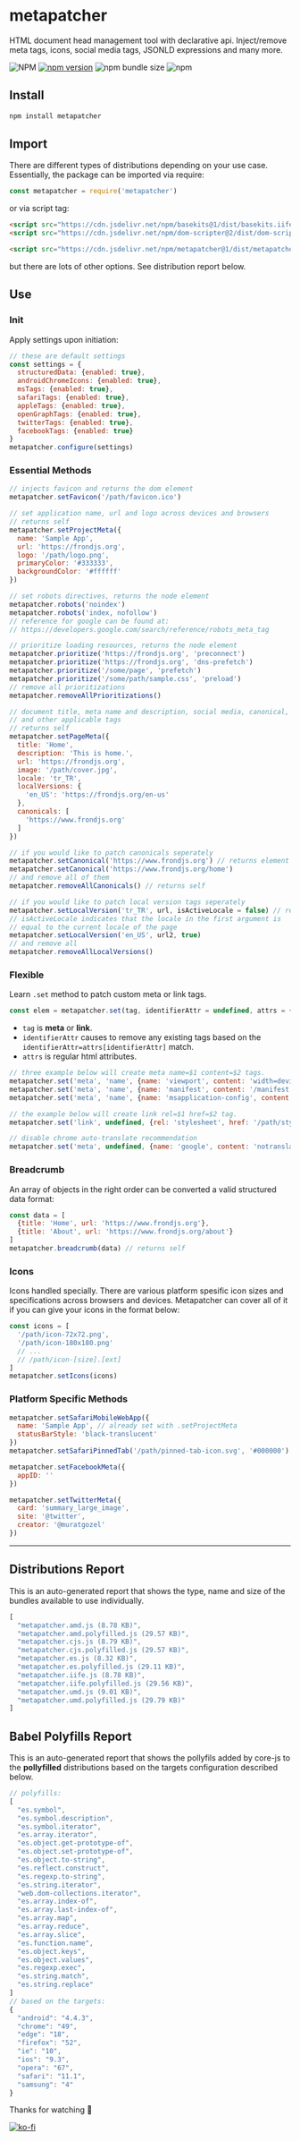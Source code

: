 # metapatcher
HTML document head management tool with declarative api. Inject/remove meta tags, icons, social media tags, JSONLD expressions and many more.

![NPM](https://img.shields.io/npm/l/metapatcher)
[![npm version](https://badge.fury.io/js/metapatcher.svg)](https://badge.fury.io/js/metapatcher)
![npm bundle size](https://img.shields.io/bundlephobia/min/metapatcher)
![npm](https://img.shields.io/npm/dy/metapatcher)

## Install
```sh
npm install metapatcher
```

## Import
There are different types of distributions depending on your use case. Essentially, the package can be imported via require:
```js
const metapatcher = require('metapatcher')
```
or via script tag:
```html
<script src="https://cdn.jsdelivr.net/npm/basekits@1/dist/basekits.iife.js" crossorigin type="text/javascript"></script>
<script src="https://cdn.jsdelivr.net/npm/dom-scripter@2/dist/dom-scripter.iife.js" crossorigin type="text/javascript"></script>

<script src="https://cdn.jsdelivr.net/npm/metapatcher@1/dist/metapatcher.iife.js" crossorigin type="text/javascript"></script>
```
but there are lots of other options. See distribution report below.

## Use
### Init
Apply settings upon initiation:
```js
// these are default settings
const settings = {
  structuredData: {enabled: true},
  androidChromeIcons: {enabled: true},
  msTags: {enabled: true},
  safariTags: {enabled: true},
  appleTags: {enabled: true},
  openGraphTags: {enabled: true},
  twitterTags: {enabled: true},
  facebookTags: {enabled: true}
}
metapatcher.configure(settings)
```
### Essential Methods
```js
// injects favicon and returns the dom element
metapatcher.setFavicon('/path/favicon.ico')

// set application name, url and logo across devices and browsers
// returns self
metapatcher.setProjectMeta({
  name: 'Sample App',
  url: 'https://frondjs.org',
  logo: '/path/logo.png',
  primaryColor: '#333333',
  backgroundColor: '#ffffff'
})

// set robots directives, returns the node element
metapatcher.robots('noindex')
metapatcher.robots('index, nofollow')
// reference for google can be found at:
// https://developers.google.com/search/reference/robots_meta_tag

// prioritize loading resources, returns the node element
metapatcher.prioritize('https://frondjs.org', 'preconnect')
metapatcher.prioritize('https://frondjs.org', 'dns-prefetch')
metapatcher.prioritize('/some/page', 'prefetch')
metapatcher.prioritize('/some/path/sample.css', 'preload')
// remove all prioritizations
metapatcher.removeAllPrioritizations()

// document title, meta name and description, social media, canonical, hreflang
// and other applicable tags
// returns self
metapatcher.setPageMeta({
  title: 'Home',
  description: 'This is home.',
  url: 'https://frondjs.org',
  image: '/path/cover.jpg',
  locale: 'tr_TR',
  localVersions: {
    'en_US': 'https://frondjs.org/en-us'
  },
  canonicals: [
    'https://www.frondjs.org'
  ]
})

// if you would like to patch canonicals seperately
metapatcher.setCanonical('https://www.frondjs.org') // returns element
metapatcher.setCanonical('https://www.frondjs.org/home')
// and remove all of them
metapatcher.removeAllCanonicals() // returns self

// if you would like to patch local version tags seperately
metapatcher.setLocalVersion('tr_TR', url, isActiveLocale = false) // returns self
// isActiveLocale indicates that the locale in the first argument is
// equal to the current locale of the page
metapatcher.setLocalVersion('en_US', url2, true)
// and remove all
metapatcher.removeAllLocalVersions()
```
### Flexible
Learn `.set` method to patch custom meta or link tags.
```js
const elem = metapatcher.set(tag, identifierAttr = undefined, attrs = {})
```
- `tag` is **meta** or **link**.
- `identifierAttr` causes to remove any existing tags based on the `identifierAttr=attrs[identifierAttr]` match.
- `attrs` is regular html attributes.
```js
// three example below will create meta name=$1 content=$2 tags.
metapatcher.set('meta', 'name', {name: 'viewport', content: 'width=device-width, initial-scale=1, viewport-fit=cover'})
metapatcher.set('meta', 'name', {name: 'manifest', content: '/manifest.json'})
metapatcher.set('meta', 'name', {name: 'msapplication-config', content: '/path/msconfig.xml'})

// the example below will create link rel=$1 href=$2 tag.
metapatcher.set('link', undefined, {rel: 'stylesheet', href: '/path/style.css'})

// disable chrome auto-translate recommendation
metapatcher.set('meta', undefined, {name: 'google', content: 'notranslate'})
```
### Breadcrumb
An array of objects in the right order can be converted a valid structured data format:
```js
const data = [
  {title: 'Home', url: 'https://www.frondjs.org'},
  {title: 'About', url: 'https://www.frondjs.org/about'}
]
metapatcher.breadcrumb(data) // returns self
```
### Icons
Icons handled specially. There are various platform spesific icon sizes and specifications across browsers and devices. Metapatcher can cover all of it if you can give your icons in the format below:
```js
const icons = [
  '/path/icon-72x72.png',
  '/path/icon-180x180.png'
  // ...
  // /path/icon-[size].[ext]
]
metapatcher.setIcons(icons)
```
### Platform Specific Methods
```js
metapatcher.setSafariMobileWebApp({
  name: 'Sample App', // already set with .setProjectMeta
  statusBarStyle: 'black-translucent'
})
metapatcher.setSafariPinnedTab('/path/pinned-tab-icon.svg', '#000000')

metapatcher.setFacebookMeta({
  appID: ''
})

metapatcher.setTwitterMeta({
  card: 'summary_large_image',
  site: '@twitter',
  creator: '@muratgozel'
})
```

---

## Distributions Report
This is an auto-generated report that shows the type, name and size of the bundles available to use individually.

[comment]: # (DISTRIBUTIONS_REPORT_START)
```js
[
  "metapatcher.amd.js (8.78 KB)",
  "metapatcher.amd.polyfilled.js (29.57 KB)",
  "metapatcher.cjs.js (8.79 KB)",
  "metapatcher.cjs.polyfilled.js (29.57 KB)",
  "metapatcher.es.js (8.32 KB)",
  "metapatcher.es.polyfilled.js (29.11 KB)",
  "metapatcher.iife.js (8.78 KB)",
  "metapatcher.iife.polyfilled.js (29.56 KB)",
  "metapatcher.umd.js (9.01 KB)",
  "metapatcher.umd.polyfilled.js (29.79 KB)"
]
```
[comment]: # (DISTRIBUTIONS_REPORT_END)

## Babel Polyfills Report
This is an auto-generated report that shows the pollyfils added by core-js to the **pollyfilled** distributions based on the targets configuration described below.

[comment]: # (BABEL_POLYFILLS_REPORT_START)
```js
// polyfills:
[
  "es.symbol",
  "es.symbol.description",
  "es.symbol.iterator",
  "es.array.iterator",
  "es.object.get-prototype-of",
  "es.object.set-prototype-of",
  "es.object.to-string",
  "es.reflect.construct",
  "es.regexp.to-string",
  "es.string.iterator",
  "web.dom-collections.iterator",
  "es.array.index-of",
  "es.array.last-index-of",
  "es.array.map",
  "es.array.reduce",
  "es.array.slice",
  "es.function.name",
  "es.object.keys",
  "es.object.values",
  "es.regexp.exec",
  "es.string.match",
  "es.string.replace"
]
// based on the targets:
{
  "android": "4.4.3",
  "chrome": "49",
  "edge": "18",
  "firefox": "52",
  "ie": "10",
  "ios": "9.3",
  "opera": "67",
  "safari": "11.1",
  "samsung": "4"
}
```
[comment]: # (BABEL_POLYFILLS_REPORT_END)

Thanks for watching 🐬

[![ko-fi](https://www.ko-fi.com/img/githubbutton_sm.svg)](https://ko-fi.com/F1F1RFO7)
